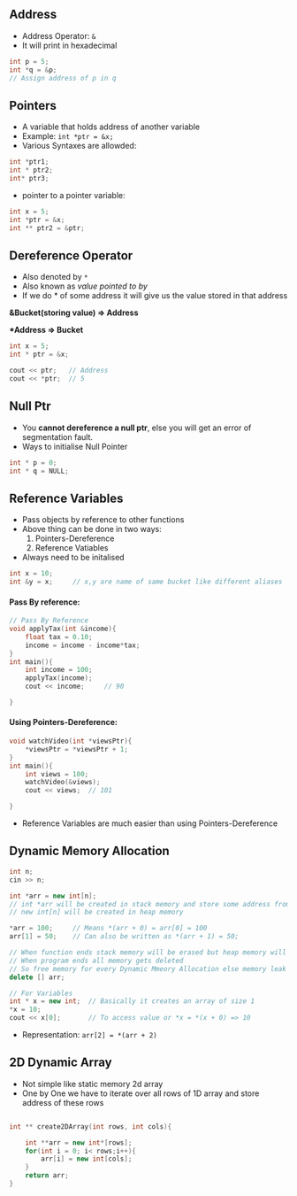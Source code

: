 ## Address

- Address Operator: `&`
- It will print in hexadecimal

```cpp
int p = 5;
int *q = &p;
// Assign address of p in q
```

## Pointers

- A variable that holds address of another variable
- Example: `int *ptr = &x;`
- Various Syntaxes are allowded:

```cpp
int *ptr1;
int * ptr2;
int* ptr3;
```

- pointer to a pointer variable:

```cpp
int x = 5;
int *ptr = &x;
int ** ptr2 = &ptr;
```

## Dereference Operator

- Also denoted by `*`
- Also known as _value pointed to by_
- If we do \* of some address it will give us the value stored in that address

**&Bucket(storing value) => Address**

**\*Address => Bucket**

```cpp
int x = 5;
int * ptr = &x;

cout << ptr;   // Address
cout << *ptr;  // 5
```

## Null Ptr

- You **cannot dereference a null ptr**, else you will get an error of segmentation fault.
- Ways to initialise Null Pointer

```cpp
int * p = 0;
int * q = NULL;
```

## Reference Variables

- Pass objects by reference to other functions
- Above thing can be done in two ways:
  1. Pointers-Dereference
  2. Reference Vatiables
- Always need to be initalised

```cpp
int x = 10;
int &y = x;     // x,y are name of same bucket like different aliases
```

#### Pass By reference:

```cpp
// Pass By Reference
void applyTax(int &income){
    float tax = 0.10;
    income = income - income*tax;
}
int main(){
    int income = 100;
    applyTax(income);
    cout << income;     // 90

}

```

#### Using Pointers-Dereference:

```cpp
void watchVideo(int *viewsPtr){
    *viewsPtr = *viewsPtr + 1;
}
int main(){
    int views = 100;
    watchVideo(&views);
    cout << views;  // 101

}
```

- Reference Variables are much easier than using Pointers-Dereference

## Dynamic Memory Allocation

```cpp
int n;
cin >> n;

int *arr = new int[n];
// int *arr will be created in stack memory and store some address from heap memory
// new int[n] will be created in heap memory

*arr = 100;     // Means *(arr + 0) = arr[0] = 100
arr[1] = 50;    // Can also be written as *(arr + 1) = 50;

// When function ends stack memory will be erased but heap memory will remain
// When program ends all memory gets deleted
// So free memory for every Dynamic Mmeory Allocation else memory leak
delete [] arr;

// For Variables
int * x = new int;  // Basically it creates an array of size 1
*x = 10;
cout << x[0];       // To access value or *x = *(x + 0) => 10

```

- Representation: `arr[2] = *(arr + 2)`

## 2D Dynamic Array

- Not simple like static memory 2d array
- One by One we have to iterate over all rows of 1D array and store address of these rows

```cpp

int ** create2DArray(int rows, int cols){

    int **arr = new int*[rows];
    for(int i = 0; i< rows;i++){
        arr[i] = new int[cols];
    }
    return arr;
}


```
